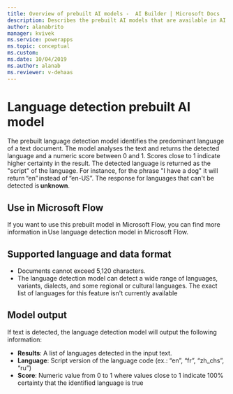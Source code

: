 ```yaml
---
title: Overview of prebuilt AI models -  AI Builder | Microsoft Docs
description: Describes the prebuilt AI models that are available in AI Builder.
author: alanabrito
manager: kvivek
ms.service: powerapps
ms.topic: conceptual
ms.custom: 
ms.date: 10/04/2019
ms.author: alanab
ms.reviewer: v-dehaas
---
```


# Language detection prebuilt AI model

The prebuilt language detection model identifies the predominant language of a text document. The model analyses the text and returns the detected language and a numeric score between 0 and 1. Scores close to 1 indicate higher certainty in the result. The detected language is returned as the "script" of the language. For instance, for the phrase "I have a dog" it will return “en” instead of “en-US”. The response for languages that can't be detected is **unknown**.

## Use in Microsoft Flow

If you want to use this prebuilt model in Microsoft Flow, you can find more information in Use language detection model in Microsoft Flow.  

## Supported language and data format

- Documents cannot exceed 5,120 characters.
- The language detection model can detect a wide range of languages, variants, dialects, and some regional or cultural languages. The exact list of languages for this feature isn't currently available

## Model output

If text is detected, the language detection model will output the following information:

- **Results**: A list of languages detected in the input text.
- **Language**: Script version of the language code (ex.: “en”, “fr”, “zh_chs”, “ru”)
- **Score**: Numeric value from 0 to 1 where values close to 1 indicate 100% certainty that the identified language is true 

